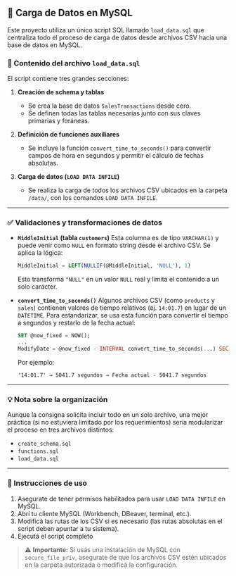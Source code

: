 ## 🧹 Carga de Datos en MySQL

Este proyecto utiliza un único script SQL llamado `load_data.sql` que centraliza todo el proceso de carga de datos desde archivos CSV hacia una base de datos en MySQL.

### 📄 Contenido del archivo `load_data.sql`

El script contiene tres grandes secciones:

1. **Creación de schema y tablas**

   * Se crea la base de datos `SalesTransactions` desde cero.
   * Se definen todas las tablas necesarias junto con sus claves primarias y foráneas.

2. **Definición de funciones auxiliares**

   * Se incluye la función `convert_time_to_seconds()` para convertir campos de hora en segundos y permitir el cálculo de fechas absolutas.

3. **Carga de datos (`LOAD DATA INFILE`)**

   * Se realiza la carga de todos los archivos CSV ubicados en la carpeta `/data/`, con los comandos `LOAD DATA INFILE`.


---

### ✅ Validaciones y transformaciones de datos

* **`MiddleInitial` (tabla `customers`)**
  Esta columna es de tipo `VARCHAR(1)` y puede venir como `NULL` en formato string desde el archivo CSV.
  Se aplica la lógica:

  ```sql
  MiddleInitial = LEFT(NULLIF(@MiddleInitial, 'NULL'), 1)
  ```

  Esto transforma `"NULL"` en un valor `NULL` real y limita el contenido a un solo carácter.

* **`convert_time_to_seconds()`**
  Algunos archivos CSV (como `products` y `sales`) contienen valores de tiempo relativos (ej. `14:01.7`) en lugar de un `DATETIME`.
  Para estandarizar, se usa esta función para convertir el tiempo a segundos y restarlo de la fecha actual:

  ```sql
  SET @now_fixed = NOW();
  ...
  ModifyDate = @now_fixed - INTERVAL convert_time_to_seconds(...) SECOND;
  ```

  Por ejemplo:

  ```
  '14:01.7' → 5041.7 segundos → Fecha actual - 5041.7 segundos
  ```

---

### 💡 Nota sobre la organización

Aunque la consigna solicita incluir todo en un solo archivo, una mejor práctica (si no estuviera limitado por los requerimientos) sería modularizar el proceso en tres archivos distintos:

* `create_schema.sql`
* `functions.sql`
* `load_data.sql`

---

### 🚀 Instrucciones de uso

1. Asegurate de tener permisos habilitados para usar `LOAD DATA INFILE` en MySQL.
2. Abrí tu cliente MySQL (Workbench, DBeaver, terminal, etc.).
3. Modificá las rutas de los CSV si es necesario (las rutas absolutas en el script deben apuntar a tu sistema).
4. Ejecutá el script completo

> ⚠️ **Importante:** Si usás una instalación de MySQL con `secure_file_priv`, asegurate de que los archivos CSV estén ubicados en la carpeta autorizada o modificá la configuración.
